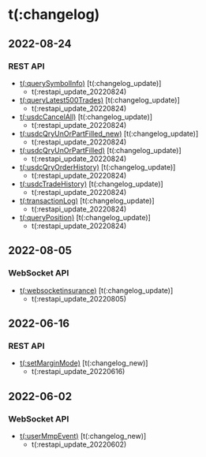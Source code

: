 # t(:changelog)

## 2022-08-24
### REST API
- [t(:querySymbolInfo)](#t-querysymbolinfo) [t(:changelog_update)]
  - t(:restapi_update_20220824)
- [t(:queryLatest500Trades)](#t-querylatest500trades) [t(:changelog_update)]
  - t(:restapi_update_20220824)
- [t(:usdcCancelAll)](#t-usdccancelall) [t(:changelog_update)]
  - t(:restapi_update_20220824)
- [t(:usdcQryUnOrPartFilled_new)](#t-usdcqryunorpartfilled_new) [t(:changelog_update)]
  - t(:restapi_update_20220824)
- [t(:usdcQryUnOrPartFilled)](#t-usdcqryunorpartfilled) [t(:changelog_update)]
  - t(:restapi_update_20220824)
- [t(:usdcQryOrderHistory)](#t-usdcqryorderhistory) [t(:changelog_update)]
  - t(:restapi_update_20220824)
- [t(:usdcTradeHistory)](#t-usdctradehistory) [t(:changelog_update)]
  - t(:restapi_update_20220824)
- [t(:transactionLog)](#t-transactionlog) [t(:changelog_update)]
  - t(:restapi_update_20220824)
- [t(:queryPosition)](#t-queryposition) [t(:changelog_update)]
  - t(:restapi_update_20220824)

## 2022-08-05
### WebSocket API
- [t(:websocketinsurance)](#t-websocketinsurance) [t(:changelog_update)]
  - t(:restapi_update_20220805)

## 2022-06-16
### REST API
- [t(:setMarginMode)](#t-setmarginmode) [t(:changelog_new)]
  - t(:restapi_update_20220616)

## 2022-06-02
### WebSocket API
- [t(:userMmpEvent)](#t-usermmpevent) [t(:changelog_new)]
  - t(:restapi_update_20220602)
